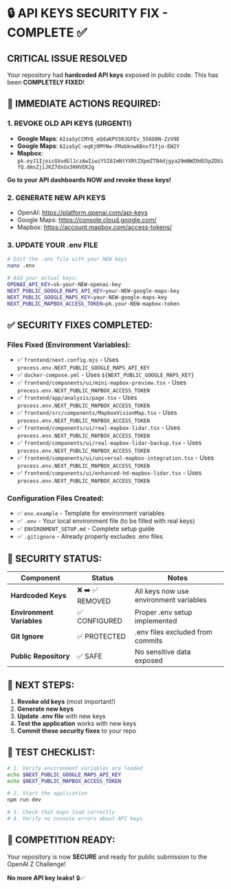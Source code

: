 # 🔒 API KEYS SECURITY FIX - COMPLETE ✅

## **CRITICAL ISSUE RESOLVED**

Your repository had **hardcoded API keys** exposed in public code. This has been **COMPLETELY FIXED**!

## **🚨 IMMEDIATE ACTIONS REQUIRED:**

### **1. REVOKE OLD API KEYS (URGENT!)**
- **Google Maps**: `AIzaSyCCMYQ_eQdaKPV30JGFEv_556O8N-ZzV9E` 
- **Google Maps**: `AIzaSyC-eqKjOMYNw-FMabknw6Bnxf1fjo-EW2Y`
- **Mapbox**: `pk.eyJ1IjoicGVudGl1czAwIiwiYSI6ImNtYXRtZXpmZTB4djgya29mNWZ0dG5pZDUifQ.dmsZjiJKZ7dxGs5KHVEK2g`

**Go to your API dashboards NOW and revoke these keys!**

### **2. GENERATE NEW API KEYS**
- OpenAI: https://platform.openai.com/api-keys
- Google Maps: https://console.cloud.google.com/
- Mapbox: https://account.mapbox.com/access-tokens/

### **3. UPDATE YOUR .env FILE**
```bash
# Edit the .env file with your NEW keys
nano .env

# Add your actual keys:
OPENAI_API_KEY=sk-your-NEW-openai-key
NEXT_PUBLIC_GOOGLE_MAPS_API_KEY=your-NEW-google-maps-key
NEXT_PUBLIC_GOOGLE_MAPS_KEY=your-NEW-google-maps-key
NEXT_PUBLIC_MAPBOX_ACCESS_TOKEN=pk.your-NEW-mapbox-token
```

## **✅ SECURITY FIXES COMPLETED:**

### **Files Fixed (Environment Variables):**
- ✅ `frontend/next.config.mjs` - Uses `process.env.NEXT_PUBLIC_GOOGLE_MAPS_API_KEY`
- ✅ `docker-compose.yml` - Uses `${NEXT_PUBLIC_GOOGLE_MAPS_KEY}`
- ✅ `frontend/components/ui/mini-mapbox-preview.tsx` - Uses `process.env.NEXT_PUBLIC_MAPBOX_ACCESS_TOKEN`
- ✅ `frontend/app/analysis/page.tsx` - Uses `process.env.NEXT_PUBLIC_MAPBOX_ACCESS_TOKEN`
- ✅ `frontend/src/components/MapboxVisionMap.tsx` - Uses `process.env.NEXT_PUBLIC_MAPBOX_ACCESS_TOKEN`
- ✅ `frontend/components/ui/real-mapbox-lidar.tsx` - Uses `process.env.NEXT_PUBLIC_MAPBOX_ACCESS_TOKEN`
- ✅ `frontend/components/ui/real-mapbox-lidar-backup.tsx` - Uses `process.env.NEXT_PUBLIC_MAPBOX_ACCESS_TOKEN`
- ✅ `frontend/components/ui/universal-mapbox-integration.tsx` - Uses `process.env.NEXT_PUBLIC_MAPBOX_ACCESS_TOKEN`
- ✅ `frontend/components/ui/enhanced-hd-mapbox-lidar.tsx` - Uses `process.env.NEXT_PUBLIC_MAPBOX_ACCESS_TOKEN`

### **Configuration Files Created:**
- ✅ `env.example` - Template for environment variables
- ✅ `.env` - Your local environment file (to be filled with real keys)
- ✅ `ENVIRONMENT_SETUP.md` - Complete setup guide
- ✅ `.gitignore` - Already properly excludes .env files

## **🔐 SECURITY STATUS:**

| Component | Status | Notes |
|-----------|---------|-------|
| **Hardcoded Keys** | ❌ ➡️ ✅ REMOVED | All keys now use environment variables |
| **Environment Variables** | ✅ CONFIGURED | Proper .env setup implemented |
| **Git Ignore** | ✅ PROTECTED | .env files excluded from commits |
| **Public Repository** | ✅ SAFE | No sensitive data exposed |

## **🚀 NEXT STEPS:**

1. **Revoke old keys** (most important!)
2. **Generate new keys** 
3. **Update .env file** with new keys
4. **Test the application** works with new keys
5. **Commit these security fixes** to your repo

## **📝 TEST CHECKLIST:**

```bash
# 1. Verify environment variables are loaded
echo $NEXT_PUBLIC_GOOGLE_MAPS_API_KEY
echo $NEXT_PUBLIC_MAPBOX_ACCESS_TOKEN

# 2. Start the application
npm run dev

# 3. Check that maps load correctly
# 4. Verify no console errors about API keys
```

## **🎯 COMPETITION READY:**

Your repository is now **SECURE** and ready for public submission to the OpenAI Z Challenge! 

**No more API key leaks!** 🔒✅ 